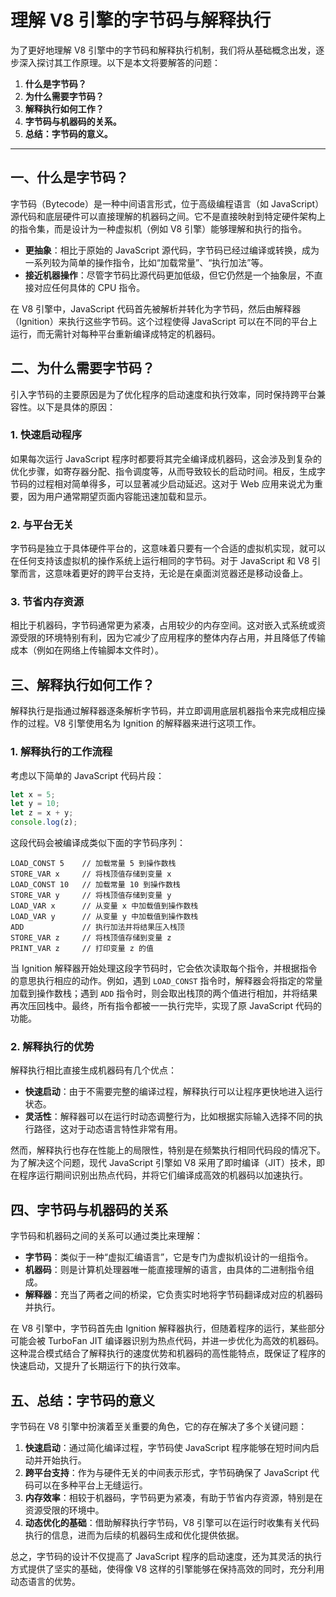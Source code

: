 # 理解 V8 引擎的字节码与解释执行

为了更好地理解 V8 引擎中的字节码和解释执行机制，我们将从基础概念出发，逐步深入探讨其工作原理。以下是本文将要解答的问题：

1. **什么是字节码？**
2. **为什么需要字节码？**
3. **解释执行如何工作？**
4. **字节码与机器码的关系。**
5. **总结：字节码的意义。**

---

## 一、什么是字节码？

字节码（Bytecode）是一种中间语言形式，位于高级编程语言（如 JavaScript）源代码和底层硬件可以直接理解的机器码之间。它不是直接映射到特定硬件架构上的指令集，而是设计为一种虚拟机（例如 V8 引擎）能够理解和执行的指令。

- **更抽象**：相比于原始的 JavaScript 源代码，字节码已经过编译或转换，成为一系列较为简单的操作指令，比如“加载常量”、“执行加法”等。
- **接近机器操作**：尽管字节码比源代码更加低级，但它仍然是一个抽象层，不直接对应任何具体的 CPU 指令。

在 V8 引擎中，JavaScript 代码首先被解析并转化为字节码，然后由解释器（Ignition）来执行这些字节码。这个过程使得 JavaScript 可以在不同的平台上运行，而无需针对每种平台重新编译成特定的机器码。

## 二、为什么需要字节码？

引入字节码的主要原因是为了优化程序的启动速度和执行效率，同时保持跨平台兼容性。以下是具体的原因：

### 1. 快速启动程序

如果每次运行 JavaScript 程序时都要将其完全编译成机器码，这会涉及到复杂的优化步骤，如寄存器分配、指令调度等，从而导致较长的启动时间。相反，生成字节码的过程相对简单得多，可以显著减少启动延迟。这对于 Web 应用来说尤为重要，因为用户通常期望页面内容能迅速加载和显示。

### 2. 与平台无关

字节码是独立于具体硬件平台的，这意味着只要有一个合适的虚拟机实现，就可以在任何支持该虚拟机的操作系统上运行相同的字节码。对于 JavaScript 和 V8 引擎而言，这意味着更好的跨平台支持，无论是在桌面浏览器还是移动设备上。

### 3. 节省内存资源

相比于机器码，字节码通常更为紧凑，占用较少的内存空间。这对嵌入式系统或资源受限的环境特别有利，因为它减少了应用程序的整体内存占用，并且降低了传输成本（例如在网络上传输脚本文件时）。

## 三、解释执行如何工作？

解释执行是指通过解释器逐条解析字节码，并立即调用底层机器指令来完成相应操作的过程。V8 引擎使用名为 Ignition 的解释器来进行这项工作。

### 1. 解释执行的工作流程

考虑以下简单的 JavaScript 代码片段：

```javascript
let x = 5;
let y = 10;
let z = x + y;
console.log(z);
```

这段代码会被编译成类似下面的字节码序列：

```plaintext
LOAD_CONST 5    // 加载常量 5 到操作数栈
STORE_VAR x     // 将栈顶值存储到变量 x
LOAD_CONST 10   // 加载常量 10 到操作数栈
STORE_VAR y     // 将栈顶值存储到变量 y
LOAD_VAR x      // 从变量 x 中加载值到操作数栈
LOAD_VAR y      // 从变量 y 中加载值到操作数栈
ADD             // 执行加法并将结果压入栈顶
STORE_VAR z     // 将栈顶值存储到变量 z
PRINT_VAR z     // 打印变量 z 的值
```

当 Ignition 解释器开始处理这段字节码时，它会依次读取每个指令，并根据指令的意思执行相应的动作。例如，遇到 `LOAD_CONST` 指令时，解释器会将指定的常量加载到操作数栈；遇到 `ADD` 指令时，则会取出栈顶的两个值进行相加，并将结果再次压回栈中。最终，所有指令都被一一执行完毕，实现了原 JavaScript 代码的功能。

### 2. 解释执行的优势

解释执行相比直接生成机器码有几个优点：

- **快速启动**：由于不需要完整的编译过程，解释执行可以让程序更快地进入运行状态。
- **灵活性**：解释器可以在运行时动态调整行为，比如根据实际输入选择不同的执行路径，这对于动态语言特性非常有用。

然而，解释执行也存在性能上的局限性，特别是在频繁执行相同代码段的情况下。为了解决这个问题，现代 JavaScript 引擎如 V8 采用了即时编译（JIT）技术，即在程序运行期间识别出热点代码，并将它们编译成高效的机器码以加速执行。

## 四、字节码与机器码的关系

字节码和机器码之间的关系可以通过类比来理解：

- **字节码**：类似于一种“虚拟汇编语言”，它是专门为虚拟机设计的一组指令。
- **机器码**：则是计算机处理器唯一能直接理解的语言，由具体的二进制指令组成。
- **解释器**：充当了两者之间的桥梁，它负责实时地将字节码翻译成对应的机器码并执行。

在 V8 引擎中，字节码首先由 Ignition 解释器执行，但随着程序的运行，某些部分可能会被 TurboFan JIT 编译器识别为热点代码，并进一步优化为高效的机器码。这种混合模式结合了解释执行的速度优势和机器码的高性能特点，既保证了程序的快速启动，又提升了长期运行下的执行效率。

## 五、总结：字节码的意义

字节码在 V8 引擎中扮演着至关重要的角色，它的存在解决了多个关键问题：

1. **快速启动**：通过简化编译过程，字节码使 JavaScript 程序能够在短时间内启动并开始执行。
2. **跨平台支持**：作为与硬件无关的中间表示形式，字节码确保了 JavaScript 代码可以在多种平台上无缝运行。
3. **内存效率**：相较于机器码，字节码更为紧凑，有助于节省内存资源，特别是在资源受限的环境中。
4. **动态优化的基础**：借助解释执行字节码，V8 引擎可以在运行时收集有关代码执行的信息，进而为后续的机器码生成和优化提供依据。

总之，字节码的设计不仅提高了 JavaScript 程序的启动速度，还为其灵活的执行方式提供了坚实的基础，使得像 V8 这样的引擎能够在保持高效的同时，充分利用动态语言的优势。
